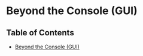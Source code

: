 # Beyond the Console (GUI) 


## Table of Contents
<!-- TOC -->

- [Beyond the Console (GUI)](#beyond-the-console-gui)

<!-- /TOC -->


